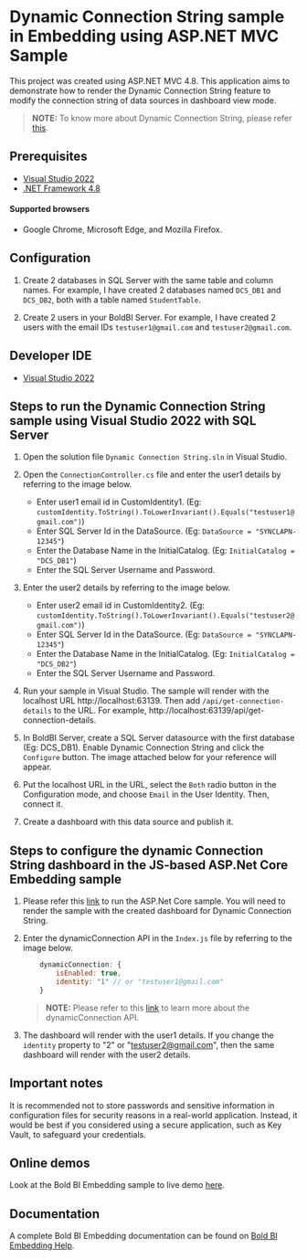 # Dynamic Connection String sample in Embedding using ASP.NET MVC Sample

This project was created using ASP.NET MVC 4.8. This application aims to demonstrate how to render the Dynamic Connection String feature to modify the connection string of data sources in dashboard view mode.

> **NOTE:** To know more about Dynamic Connection String, please refer [this](https://help.boldbi.com/embedding-options/iframe-embedding/dynamic-connection-string/).

## Prerequisites

 * [Visual Studio 2022](https://visualstudio.microsoft.com/downloads/)
 * [.NET Framework 4.8](https://dotnet.microsoft.com/en-us/download/dotnet-framework)

#### Supported browsers
  
  * Google Chrome, Microsoft Edge, and Mozilla Firefox.

## Configuration

 1. Create 2 databases in SQL Server with the same table and column names. For example, I have created 2 databases named `DCS_DB1` and `DCS_DB2`, both with a table named `StudentTable`.

 2. Create 2 users in your BoldBI Server. For example, I have created 2 users with the email IDs `testuser1@gmail.com` and `testuser2@gmail.com`.

## Developer IDE

 * [Visual Studio 2022](https://visualstudio.microsoft.com/downloads/)

## Steps to run the Dynamic Connection String sample using Visual Studio 2022 with SQL Server

 1. Open the solution file `Dynamic Connection String.sln` in Visual Studio.

 2. Open the `ConnectionController.cs` file and enter the user1 details by referring to the image below.
    * Enter user1 email id in CustomIdentity1. (Eg: `customIdentity.ToString().ToLowerInvariant().Equals("testuser1@gmail.com")`)
    * Enter SQL Server Id in the DataSource. (Eg: `DataSource = "SYNCLAPN-12345"`)
    * Enter the Database Name in the InitialCatalog. (Eg: `InitialCatalog = "DCS_DB1"`)
    * Enter the SQL Server Username and Password.
    
 3. Enter the user2 details by referring to the image below.
    * Enter user2 email id in CustomIdentity2. (Eg: `customIdentity.ToString().ToLowerInvariant().Equals("testuser2@gmail.com")`)
    * Enter SQL Server Id in the DataSource. (Eg: `DataSource = "SYNCLAPN-12345"`)
    * Enter the Database Name in the InitialCatalog. (Eg: `InitialCatalog = "DCS_DB2"`)
    * Enter the SQL Server Username and Password.

 4. Run your sample in Visual Studio. The sample will render with the localhost URL http://localhost:63139.  Then add `/api/get-connection-details` to the URL. For example,  http://localhost:63139/api/get-connection-details.

 5. In BoldBI Server, create a SQL Server datasource with the first database (Eg: DCS_DB1). Enable Dynamic Connection String and click the `Configure` button. The image attached below for your reference will appear.

 6. Put the localhost URL in the URL, select the `Both` radio button in the Configuration mode, and choose `Email` in the User Identity. Then, connect it.​​​​​​​

 7. Create a dashboard with this data source and publish it.

## Steps to configure the dynamic Connection String dashboard in the JS-based ASP.Net Core Embedding sample

 1. Please refer this [link](https://github.com/boldbi/aspnet-core-sample) to run the ASP.Net Core sample. You will need to render the sample with the created dashboard for Dynamic Connection String.

 2. Enter the dynamicConnection API in the `Index.js` file by referring to the image below.
    ```js
        dynamicConnection: {
            isEnabled: true,
            identity: "1" // or "testuser1@gmail.com"
        }
    ```
    > **NOTE:** Please refer to this [link](https://help.boldbi.com/embedding-options/embedding-sdk/embedding-api-reference/members/#dynamicconnection) to learn more about the dynamicConnection API.
 
 3. The dashboard will render with the user1 details. If you change the `identity` property to "2" or "testuser2@gmail.com", then the same dashboard will render with the user2 details.

 ## Important notes

It is recommended not to store passwords and sensitive information in configuration files for security reasons in a real-world application. Instead, it would be best if you considered using a secure application, such as Key Vault, to safeguard your credentials.

## Online demos

Look at the Bold BI Embedding sample to live demo [here](https://samples.boldbi.com/embed).

## Documentation

A complete Bold BI Embedding documentation can be found on [Bold BI Embedding Help](https://help.boldbi.com/embedded-bi/javascript-based/).